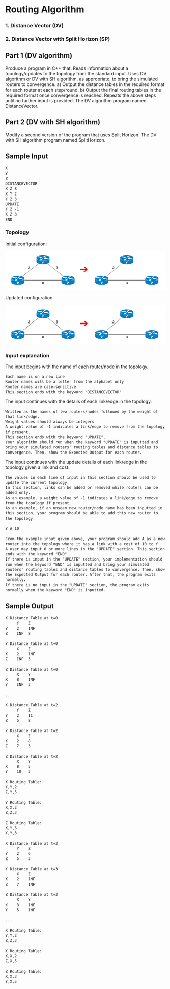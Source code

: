 # **Routing Algorithm**
### 1. Distance Vector (DV)
### 2. Distance Vector with Split Horizon (SP) 


## **Part 1 (DV algorithm)**

Produce a program in C++ that:
Reads information about a topology/updates to the topology from the standard input.
Uses DV algorithm or DV with SH algorithm, as appropriate, to bring the simulated routers to convergence.
    a) Output the distance tables in the required format for each router at each step/round.
    b) Output the final routing tables in the required format once convergence is reached.
Repeats the above steps until no further input is provided.
The DV algorithm program named DistanceVector.

## **Part 2 (DV with SH algorithm)**

Modify a second version of the program that uses Split Horizon.
The DV with SH algorithm program named SplitHorizon.

## **Sample Input**
```
X
Y
Z
DISTANCEVECTOR
X Z 8
X Y 2
Y Z 3
UPDATE
Y Z -1
X Z 3
END 
```

### Topology
Initial configuration:

![Topology 1](https://github.com/andy30sh/Routing/blob/main/Topology1.png)

Updated configuration

![Topology 1](https://github.com/andy30sh/Routing/blob/main/Topology1.png)

### Input explanation
The input begins with the name of each router/node in the topology.

    Each name is on a new line
    Router names will be a letter from the alphabet only
    Router names are case-sensitive
    This section ends with the keyword "DISTANCEVECTOR"

The input continues with the details of each link/edge in the topology.

    Written as the names of two routers/nodes followed by the weight of that link/edge.
    Weight values should always be integers
    A weight value of -1 indicates a link/edge to remove from the topology if present.
    This section ends with the keyword "UPDATE".
    Your algorithm should run when the keyword "UPDATE" is inputted and bring your simulated routers' routing tables and distance tables to convergence. Then, show the Expected Output for each router.

The input continues with the update details of each link/edge in the topology given a link and cost. 

    The values in each line of input in this section should be used to update the current topology.
    In this section, links can be added or removed while routers can be added only.
    As an example, a weight value of -1 indicates a link/edge to remove from the topology if present.
    As an example, if an unseen new router/node name has been inputted in this section, your program should be able to add this new router to the topology.

    Y A 10

    From the example input given above, your program should add A as a new router into the topology where it has a link with a cost of 10 to Y. 
    A user may input 0 or more lines in the "UPDATE" section. This section ends with the keyword "END".
    If there is input in the "UPDATE" section, your implementation should run when the keyword "END" is inputted and bring your simulated routers' routing tables and distance tables to convergence. Then, show the Expected Output for each router. After that, the program exits normally.
    If there is no input in the "UPDATE" section, the program exits normally when the keyword "END" is inputted.

## **Sample Output**
```
X Distance Table at t=0
     Y    Z    
Y    2    INF  
Z    INF  8  

Y Distance Table at t=0
     X    Z    
X    2    INF  
Z    INF  3  
 
Z Distance Table at t=0
     X    Y    
X    8    INF  
Y    INF  3

...

X Distance Table at t=2
     Y    Z    
Y    2    11   
Z    5    8

Y Distance Table at t=2
     X    Z    
X    2    8    
Z    7    3 
 
Z Distance Table at t=2
     X    Y    
X    8    5    
Y    10   3
 
X Routing Table:
Y,Y,2
Z,Y,5

Y Routing Table:
X,X,2
Z,Z,3

Z Routing Table:
X,Y,5
Y,Y,3

X Distance Table at t=3
     Y    Z    
Y    2    6    
Z    5    3
 
Y Distance Table at t=3
     X    Z    
X    2    INF  
Z    7    INF
 
Z Distance Table at t=3
     X    Y    
X    3    INF  
Y    5    INF  

...

X Routing Table:
Y,Y,2
Z,Z,3

Y Routing Table:
X,X,2
Z,X,5

Z Routing Table:
X,X,3
Y,X,5
```